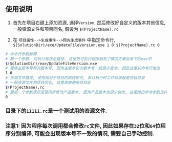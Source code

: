 ## 使用说明
1. 首先在项目右键上添加资源, 选择`Version`, 然后修改好自定义的版本其他信息, 一般资源文件和项目同名, 假设为 `$(ProjectName).rc`

2.  在 `项目属性-->生成事件-->预先生成事件` 中指定命令行, 
`$(SolutionDir)/exe/UpdateFileVersion.exe 1 0 $(ProjectName).rc 0`
```sh
# 命令行参数解释
# 第一个参数: 可执行程序全路径, 这里把可执行程序放到了解决方案目录下的exe中
$(SolutionDir)/exe/UpdateFileVersion.exe
# 程序主版本号和次版本号, 因为主版本和次版本号一般很少变动, 因此这里从命令行给出
1 0
# 资源文件路径, 使用相对于项目的路径即可, 默认执行时工作目录就是项目目录
# 一般资源文件和项目同名, 这里直接使用项目宏
$(ProjectName).rc
# 最后一个参数表示是否同步修改产品版本, 因为产品版本也很少会改, 这里给出命令参数选择, 默认0, 不修改, 1表示同步修改
0
```


### 目录下的`11111.rc`是一个测试用的资源文件.
### 注意1: 因为程序每次调用都会修改`rc`文件, 因此如果存在`32`位和`64`位程序分别编译, 可能会出现版本号不一致的情况, 需要自己手动控制.